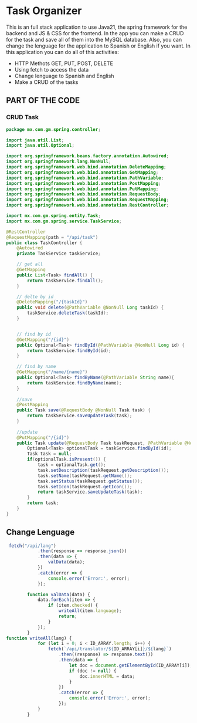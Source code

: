 
# Task Organizer
This is an full stack application to use Java21, the spring framework for the backend and JS & CSS for the frontend. 
In the app you can make a CRUD for the task and save all of them into the MySQL database. Also, you can change the lenguage 
for the application to Spanish or English if you want. 
In this application you can do all of this activities: 

- HTTP Methots GET, PUT, POST, DELETE
- Using fetch to access the data
- Change lenguage to Spanish and English
- Make a CRUD of the tasks



## PART OF THE CODE 
### CRUD Task

```java
package mx.com.gm.spring.controller;

import java.util.List;
import java.util.Optional;

import org.springframework.beans.factory.annotation.Autowired;
import org.springframework.lang.NonNull;
import org.springframework.web.bind.annotation.DeleteMapping;
import org.springframework.web.bind.annotation.GetMapping;
import org.springframework.web.bind.annotation.PathVariable;
import org.springframework.web.bind.annotation.PostMapping;
import org.springframework.web.bind.annotation.PutMapping;
import org.springframework.web.bind.annotation.RequestBody;
import org.springframework.web.bind.annotation.RequestMapping;
import org.springframework.web.bind.annotation.RestController;

import mx.com.gm.spring.entity.Task;
import mx.com.gm.spring.service.TaskService;

@RestController
@RequestMapping(path = "/api/task")
public class TaskController {
	@Autowired
	private TaskService taskService;

	// get all
	@GetMapping
	public List<Task> findAll() {
		return taskService.findAll();
	}

	// delte by id
	@DeleteMapping("/{taskId}")
	public void delete(@PathVariable @NonNull Long taskId) {
	    taskService.deleteTask(taskId);
	}


	// find by id
	@GetMapping("/{id}")
	public Optional<Task> findById(@PathVariable @NonNull Long id) {
		return taskService.findById(id);
	}

	// find by name
	@GetMapping("/name/{name}")
	public Optional<Task> findByName(@PathVariable String name){
		return taskService.findByName(name); 
	}
	
	//save 
	@PostMapping
	public Task save(@RequestBody @NonNull Task task) {
		return taskService.saveUpdateTask(task);
	}
	
	//update 
	@PutMapping("/{id}")
	public Task update(@RequestBody Task taskRequest, @PathVariable @NonNull Long id) {
		Optional<Task> optionalTask = taskService.findById(id); 
		Task task = null; 
		if(optionalTask.isPresent()) {
			task = optionalTask.get(); 
			task.setDescription(taskRequest.getDescription()); 
			task.setName(taskRequest.getName()); 
			task.setStatus(taskRequest.getStatus()); 
			task.setIcon(taskRequest.getIcon()); 
			return taskService.saveUpdateTask(task); 
		}
		return task; 
	}
}
```
## Change Lenguage
```javascript
 fetch("/api/lang")
            .then(response => response.json())
            .then(data => {
                valData(data);
            })
            .catch(error => {
                console.error('Error:', error);
            });

        function valData(data) {
            data.forEach(item => {
                if (item.checked) {
                    writeAll(item.language);
                    return;
                }
            });
        }
function writeAll(lang) {
            for (let i = 0; i < ID_ARRAY.length; i++) {
                fetch(`/api/translator/${ID_ARRAY[i]}/${lang}`)
                    .then((response) => response.text())
                    .then(data => {
                        let doc = document.getElementById(ID_ARRAY[i]);
                        if (doc != null) {
                            doc.innerHTML = data;
                        }
                    })
                    .catch(error => {
                        console.error('Error:', error);
                    });
            }
        }
```

